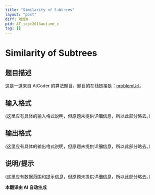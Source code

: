 ```yaml
---
title: "Similarity of Subtrees"
layout: "post"
diff: 难度0
pid: AT_icpc2016autumn_e
tag: []
---
```


# Similarity of Subtrees

## 题目描述

这是一道来自 AtCoder 的算法题目，题目的在线链接是：[problemUrl](https://atcoder.jp/contests/jag2016autumn/tasks/icpc2016autumn_e)。

## 输入格式

(这里应有具体的输入格式说明，但原题未提供详细信息，所以此部分略去。）

## 输出格式

(这里应有具体的输出格式说明，但原题未提供详细信息，所以此部分略去。）

## 说明/提示

(这里应有数据范围和提示信息，但原题未提供详细信息，所以此部分略去。）

 **本翻译由 AI 自动生成**

